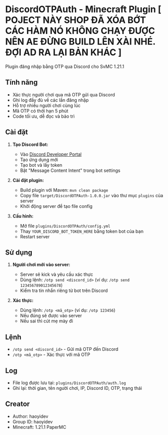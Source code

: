 # DiscordOTPAuth - Minecraft Plugin [ POJECT NÀY SHOP ĐÃ XÓA BỚT CÁC HÀM NÓ KHÔNG CHẠY ĐƯỢC NÊN AE ĐỪNG BUILD LÊN XÀI NHÉ. ĐỢI AD RA LẠI BẢN KHÁC ]

Plugin đăng nhập bằng OTP qua Discord cho SvMC 1.21.1

## Tính năng
- Xác thực người chơi qua mã OTP gửi qua Discord
- Ghi log đầy đủ về các lần đăng nhập
- Hỗ trợ nhiều người chơi cùng lúc
- Mã OTP có thời hạn 5 phút
- Code tối ưu, dễ đọc và bảo trì

## Cài đặt

1. **Tạo Discord Bot:**
   - Vào [Discord Developer Portal](https://discord.com/developers/applications)
   - Tạo ứng dụng mới
   - Tạo bot và lấy token
   - Bật "Message Content Intent" trong bot settings

2. **Cài đặt plugin:**
   - Build plugin với Maven: `mvn clean package`
   - Copy file `target/DiscordOTPAuth-1.0.0.jar` vào thư mục `plugins` của server
   - Khởi động server để tạo file config

3. **Cấu hình:**
   - Mở file `plugins/DiscordOTPAuth/config.yml`
   - Thay `YOUR_DISCORD_BOT_TOKEN_HERE` bằng token bot của bạn
   - Restart server

## Sử dụng

1. **Người chơi mới vào server:**
   - Server sẽ kick và yêu cầu xác thực
   - Dùng lệnh: `/otp send <discord_id>` (ví dụ: `/otp send 123456789012345678`)
   - Kiểm tra tin nhắn riêng từ bot trên Discord

2. **Xác thực:**
   - Dùng lệnh: `/otp <mã_otp>` (ví dụ: `/otp 123456`)
   - Nếu đúng sẽ được vào server
   - Nếu sai thì cút mẹ mày đi

## Lệnh
- `/otp send <discord_id>` - Gửi mã OTP đến Discord
- `/otp <mã_otp>` - Xác thực với mã OTP

## Log
- File log được lưu tại: `plugins/DiscordOTPAuth/auth.log`
- Ghi lại: thời gian, tên người chơi, IP, Discord ID, OTP, trạng thái

## Creator
- Author: haoyidev
- Group ID: haoyidev
- Minecraft: 1.21.1 PaperMC
